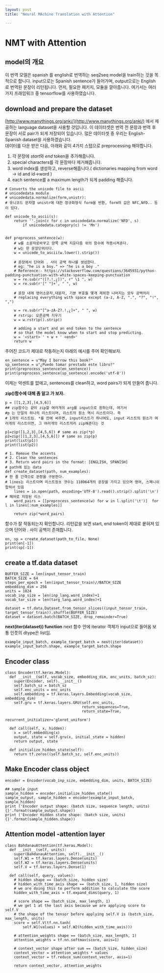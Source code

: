 ```yaml
---
layout: post
title: "Neural MAchine Translation with Attention"

---
```


# NMT with Attention

## model의 개요
이 번역 모델은 spanish 를 english로 번역하는 seq2seq model을 train하는 것을 목적으로 합니다. input으로는 Spanish sentence가 들어가며, output으로는 English로 번역된 문장이 리턴됩니다. 
먼저, 필요한 패키지, 모듈을 깔아줍니다. 여기서는 여러가지 프래임워크 중 tensorflow를 사용하였습니다. 

## download and prepare the dataset
[http://www.manythings.org/anki/](http://www.manythings.org/anki/) 에서 제공하는 language dataset을 사용할 것입니다. 이 데이터셋은 번역 전 문장과 번역 후 문장이 서로 pair가 되게 저장되어 있습니다. 많은 데이터셋 중 우리는 English-Spanish dataset을 사용하겠습니다.  
데이터를 다운 받은 다음, 아래와 같이 4가지 스텝으로 preprocessing 해야합니다.
1. 각 문장에 *start*와 *end* token을 추가해줍니다.
2. special characters를 각 문장마다 제거해줍니다.
3. word index를 생성하고, reverse해줍니다.( dictionaries mapping from word -> id and id->word )
4. each sentence를 a maximum length가 되게 padding 해줍니다.



~~~~
# Converts the unicode file to ascii
# unicodedata module
# unicodedata.normalize(form,unistr):
# 유니코드 문자열 unistr에 대한 정규화형식 form을 반환, form의 값은 NFC,NFD.. 등이 있다. 

def unicode_to_ascii(s):
    return ''.join(c for c in unicodedata.normalize('NFD', s)
        if unicodedata.category(c) != 'Mn')


def preprocess_sentence(w):
	# w를 소문자로바꾸고 양쪽 공백 지운다음 위의 함수에 적용시켜준다.
    # w는 한 문장단위이다.
    w = unicode_to_ascii(w.lower().strip())

    # 문장에서 단어와 . 사이 공백 하나를 생성한다.
    # eg: "he is a boy." => "he is a boy ."
    # Reference:- https://stackoverflow.com/questions/3645931/python-padding-punctuation-with-white-spaces-keeping-punctuation
    w = re.sub(r"([?.!,¿])", r" \1 ", w)
    w = re.sub(r'[" "]+', " ", w)
	
    # 문장 내에 영어소문자,대문자, 기본 부호들 몇개 제외한 나머지는 모두 공백처리
    # replacing everything with space except (a-z, A-Z, ".", "?", "!", ",")
    
    w = re.sub(r"[^a-zA-Z?.!,¿]+", " ", w)
    # rstrip: 오른공백 지우기
    w = w.rstrip().strip()

    # adding a start and an end token to the sentence
    # so that the model know when to start and stop predicting.
    w = '<start> ' + w + ' <end>'
    return w

~~~~
주어진 코드가 제대로 작동하는지 아래의 예시를 주어 확인해보자.
~~~
en_sentence = u"May I borrow this book?"
sp_sentence = u"¿Puedo tomar prestado este libro?"
print(preprocess_sentence(en_sentence))
print(preprocess_sentence(sp_sentence).encode('utf-8'))
~~~

이제는 악센트를 없에고, sentences를 clean하고, word pairs가 되게 만들어 줍니다.

**zip()함수에 대해 좀 알고 가 보자.**
```
p = [[1,2,3],[4,5,6]]
## zip함수는 같이 zip할 여러개의 arg를 input으로 원하는데, 여기서
#p 는 단일의 하나의 리스트이며, 리스트의 원소 역시 리스트이다. 즉 
# 1개의 리스트임. *를 안에 써주면, input리스트가 하나여도, input 리스트의 원소가 여러개의 리스트이면, 그 여러개의 리스트끼리 zip해준다는 것

p1=zip([1,2,3],[4,5,6]) # same as zip(*p)
p2=zip([[1,2,3],[4,5,6]]) # same as zip(p)
print(list(p1))
print(list(p2))
```

~~~
# 1. Remove the accents
# 2. Clean the sentences
# 3. Return word pairs in the format: [ENGLISH, SPANISH]
# path에 있는 data
def create_dataset(path, num_examples):
# 한 줄 간격으로 문장을 구분한다. 
# lines는 리스트이며 리스트원소 갯수는 118964개의 문장을 가지고 있으며 영어, 스페니쉬 합쳐서 있음
    lines = io.open(path, encoding='UTF-8').read().strip().split('\n')
# 페어로 저장된 리스
    word_pairs = [[preprocess_sentence(w) for w in l.split('\t')]  for l in lines[:num_examples]]

    return zip(*word_pairs)

~~~
함수가 잘 작동되는지 확인합니다. 리턴값을 보면 start, end token이 제대로 뭍혀져 있으며 단어와 . 사이 공백이 존재합니다. 
~~~
en, sp = create_dataset(path_to_file, None)
print(en[-1])
print(sp[-1])
~~~

## create a tf.data dataset

~~~
BUFFER_SIZE = len(input_tensor_train)
BATCH_SIZE = 64
steps_per_epoch = len(input_tensor_train)//BATCH_SIZE
embedding_dim = 256
units = 1024
vocab_inp_size = len(inp_lang.word_index)+1
vocab_tar_size = len(targ_lang.word_index)+1

dataset = tf.data.Dataset.from_tensor_slices((input_tensor_train, target_tensor_train)).shuffle(BUFFER_SIZE)
dataset = dataset.batch(BATCH_SIZE, drop_remainder=True)
~~~

**next(iter(dataset)) function**
next 함수 안에 iterator 객체가 input으로 들어옴 보통 인풋의 dtype은 list임.


~~~
example_input_batch, example_target_batch = next(iter(dataset))
example_input_batch.shape, example_target_batch.shape
~~~

## Encoder class

~~~
class Encoder(tf.keras.Model):
  def __init__(self, vocab_size, embedding_dim, enc_units, batch_sz):
    super(Encoder, self).__init__()
    self.batch_sz = batch_sz
    self.enc_units = enc_units
    self.embedding = tf.keras.layers.Embedding(vocab_size, embedding_dim)
    self.gru = tf.keras.layers.GRU(self.enc_units,
                                   return_sequences=True,
                                   return_state=True,
                                   recurrent_initializer='glorot_uniform')

  def call(self, x, hidden):
    x = self.embedding(x)
    output, state = self.gru(x, initial_state = hidden)
    return output, state

  def initialize_hidden_state(self):
    return tf.zeros((self.batch_sz, self.enc_units))

~~~

## Make Encoder class object
~~~
encoder = Encoder(vocab_inp_size, embedding_dim, units, BATCH_SIZE)

## sample input
sample_hidden = encoder.initialize_hidden_state()
sample_output, sample_hidden = encoder(example_input_batch, sample_hidden)
print ('Encoder output shape: (batch size, sequence length, units) {}'.format(sample_output.shape))
print ('Encoder Hidden state shape: (batch size, units) {}'.format(sample_hidden.shape))
~~~

## Attention model -attention layer

~~~
class BahdanauAttention(tf.keras.Model):
  def __init__(self, units):
    super(BahdanauAttention, self).__init__()
    self.W1 = tf.keras.layers.Dense(units)
    self.W2 = tf.keras.layers.Dense(units)
    self.V = tf.keras.layers.Dense(1)

  def call(self, query, values):
    # hidden shape == (batch_size, hidden size)
    # hidden_with_time_axis shape == (batch_size, 1, hidden size)
    # we are doing this to perform addition to calculate the score
    hidden_with_time_axis = tf.expand_dims(query, 1)

    # score shape == (batch_size, max_length, 1)
    # we get 1 at the last axis because we are applying score to self.V
    # the shape of the tensor before applying self.V is (batch_size, max_length, units)
    score = self.V(tf.nn.tanh(
        self.W1(values) + self.W2(hidden_with_time_axis)))

    # attention_weights shape == (batch_size, max_length, 1)
    attention_weights = tf.nn.softmax(score, axis=1)

    # context_vector shape after sum == (batch_size, hidden_size)
    context_vector = attention_weights * values
    context_vector = tf.reduce_sum(context_vector, axis=1)

    return context_vector, attention_weights
~~~







